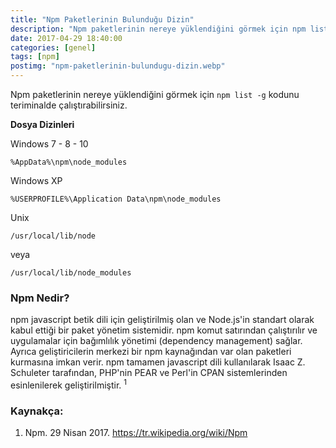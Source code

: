 ```yaml
---
title: "Npm Paketlerinin Bulunduğu Dizin"
description: "Npm paketlerinin nereye yüklendiğini görmek için npm list -g kodunu teriminalde çalıştırabilirsiniz."
date: 2017-04-29 18:40:00
categories: [genel]
tags: [npm]
postimg: "npm-paketlerinin-bulundugu-dizin.webp"
---
```


Npm paketlerinin nereye yüklendiğini görmek için `npm list -g` kodunu teriminalde çalıştırabilirsiniz.

**Dosya Dizinleri**

Windows 7 - 8 - 10

```
%AppData%\npm\node_modules
```

Windows XP

```
%USERPROFILE%\Application Data\npm\node_modules
```

Unix

```
/usr/local/lib/node
```

veya 

```
/usr/local/lib/node_modules
```

### Npm Nedir?

npm javascript betik dili için geliştirilmiş olan ve Node.js'in standart olarak kabul ettiği bir paket yönetim sistemidir. npm komut satırından çalıştırılır ve uygulamalar için bağımlılık yönetimi (dependency management) sağlar. Ayrıca geliştiricilerin merkezi bir npm kaynağından var olan paketleri kurmasına imkan verir. npm tamamen javascript dili kullanılarak Isaac Z. Schuleter tarafından, PHP'nin PEAR ve Perl'in CPAN sistemlerinden esinlenilerek geliştirilmiştir. <sup>1</sup>


### Kaynakça:

1. Npm. ‎29 ‎Nisan ‎2017. https://tr.wikipedia.org/wiki/Npm